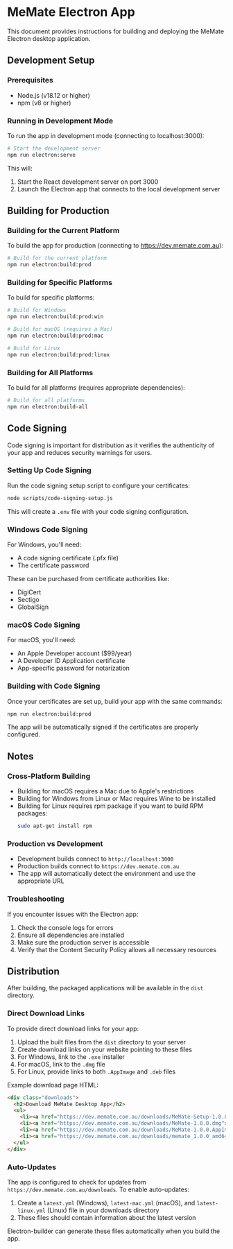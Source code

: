 # MeMate Electron App

This document provides instructions for building and deploying the MeMate Electron desktop application.

## Development Setup

### Prerequisites

- Node.js (v18.12 or higher)
- npm (v8 or higher)

### Running in Development Mode

To run the app in development mode (connecting to localhost:3000):

```bash
# Start the development server
npm run electron:serve
```

This will:
1. Start the React development server on port 3000
2. Launch the Electron app that connects to the local development server

## Building for Production

### Building for the Current Platform

To build the app for production (connecting to https://dev.memate.com.au):

```bash
# Build for the current platform
npm run electron:build:prod
```

### Building for Specific Platforms

To build for specific platforms:

```bash
# Build for Windows
npm run electron:build:prod:win

# Build for macOS (requires a Mac)
npm run electron:build:prod:mac

# Build for Linux
npm run electron:build:prod:linux
```

### Building for All Platforms

To build for all platforms (requires appropriate dependencies):

```bash
# Build for all platforms
npm run electron:build-all
```

## Code Signing

Code signing is important for distribution as it verifies the authenticity of your app and reduces security warnings for users.

### Setting Up Code Signing

Run the code signing setup script to configure your certificates:

```bash
node scripts/code-signing-setup.js
```

This will create a `.env` file with your code signing configuration.

### Windows Code Signing

For Windows, you'll need:
- A code signing certificate (.pfx file)
- The certificate password

These can be purchased from certificate authorities like:
- DigiCert
- Sectigo
- GlobalSign

### macOS Code Signing

For macOS, you'll need:
- An Apple Developer account ($99/year)
- A Developer ID Application certificate
- App-specific password for notarization

### Building with Code Signing

Once your certificates are set up, build your app with the same commands:

```bash
npm run electron:build:prod
```

The app will be automatically signed if the certificates are properly configured.

## Notes

### Cross-Platform Building

- Building for macOS requires a Mac due to Apple's restrictions
- Building for Windows from Linux or Mac requires Wine to be installed
- Building for Linux requires rpm package if you want to build RPM packages:
  ```bash
  sudo apt-get install rpm
  ```

### Production vs Development

- Development builds connect to `http://localhost:3000`
- Production builds connect to `https://dev.memate.com.au`
- The app will automatically detect the environment and use the appropriate URL

### Troubleshooting

If you encounter issues with the Electron app:

1. Check the console logs for errors
2. Ensure all dependencies are installed
3. Make sure the production server is accessible
4. Verify that the Content Security Policy allows all necessary resources

## Distribution

After building, the packaged applications will be available in the `dist` directory.

### Direct Download Links

To provide direct download links for your app:

1. Upload the built files from the `dist` directory to your server
2. Create download links on your website pointing to these files
3. For Windows, link to the `.exe` installer
4. For macOS, link to the `.dmg` file
5. For Linux, provide links to both `.AppImage` and `.deb` files

Example download page HTML:

```html
<div class="downloads">
  <h2>Download MeMate Desktop App</h2>
  <ul>
    <li><a href="https://dev.memate.com.au/downloads/MeMate-Setup-1.0.0.exe">Download for Windows</a></li>
    <li><a href="https://dev.memate.com.au/downloads/MeMate-1.0.0.dmg">Download for macOS</a></li>
    <li><a href="https://dev.memate.com.au/downloads/MeMate-1.0.0.AppImage">Download for Linux (AppImage)</a></li>
    <li><a href="https://dev.memate.com.au/downloads/memate_1.0.0_amd64.deb">Download for Linux (Debian/Ubuntu)</a></li>
  </ul>
</div>
```

### Auto-Updates

The app is configured to check for updates from `https://dev.memate.com.au/downloads`. To enable auto-updates:

1. Create a `latest.yml` (Windows), `latest-mac.yml` (macOS), and `latest-linux.yml` (Linux) file in your downloads directory
2. These files should contain information about the latest version

Electron-builder can generate these files automatically when you build the app.
